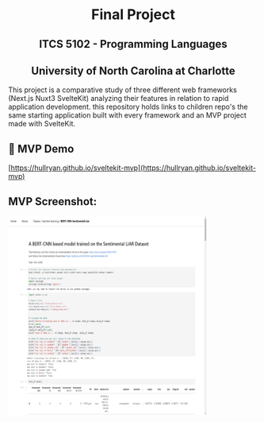 <h1 align="center" id="title">Final Project</h1>
<h2 align="center" id="title">ITCS 5102 - Programming Languages</h2>
<h2 align="center" id="title">University of North Carolina at Charlotte</h2>

<p id="description">This project is a comparative study of three different web frameworks (Next.js Nuxt3 SvelteKit) analyzing their features in relation to rapid application development. this repository holds links to children repo's the same starting application built with every framework and an MVP project made with SvelteKit.</p>

<h2>🚀 MVP Demo</h2>

[https://hullryan.github.io/sveltekit-mvp](https://hullryan.github.io/sveltekit-mvp)

<h2>MVP Screenshot:</h2>

<img src="https://github.com/HullRyan/sveltekit-mvp/blob/main/screenshots/notebook.png" alt="project-screenshot" width="400" height="400/">

